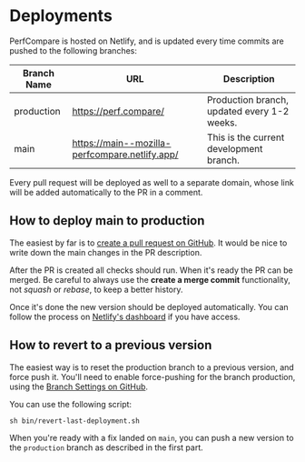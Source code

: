 # Deployments

PerfCompare is hosted on Netlify, and is updated every time commits are pushed to the following branches:

| Branch Name | URL                                            | Description                                 |
| ----------- | ---------------------------------------------- | ------------------------------------------- |
| production  | https://perf.compare/                          | Production branch, updated every 1-2 weeks. |
| main        | https://main--mozilla-perfcompare.netlify.app/ | This is the current development branch.     |

Every pull request will be deployed as well to a separate domain, whose link will be added automatically to the PR in a comment.

## How to deploy main to production

The easiest by far is to
[create a pull request on GitHub](https://github.com/mozilla/perfcompare/compare/production...main?expand=1).
It would be nice to write down the main changes in the PR description.

After the PR is created all checks should run. When it's ready the PR can be
merged. Be careful to always use the **create a merge commit** functionality,
not _squash_ or _rebase_, to keep a better history.

Once it's done the new version should be deployed automatically. You can follow the
process on [Netlify's dashboard](https://app.netlify.com/sites/mozilla-perfcompare/deploys)
if you have access.

## How to revert to a previous version

The easiest way is to reset the production branch to a previous version, and
force push it. You'll need to enable force-pushing for the branch production,
using the [Branch Settings on GitHub](https://github.com/mozilla/perfcompare/settings/branches).

You can use the following script:

```
sh bin/revert-last-deployment.sh
```

When you're ready with a fix landed on `main`, you can push a new version to the
`production` branch as described in the first part.
